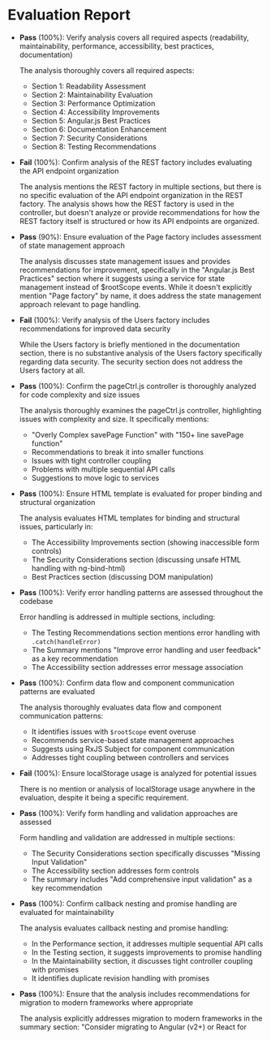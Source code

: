 # Evaluation Report

- **Pass** (100%): Verify analysis covers all required aspects (readability, maintainability, performance, accessibility, best practices, documentation)
  
  The analysis thoroughly covers all required aspects:
  - Section 1: Readability Assessment
  - Section 2: Maintainability Evaluation
  - Section 3: Performance Optimization
  - Section 4: Accessibility Improvements
  - Section 5: Angular.js Best Practices
  - Section 6: Documentation Enhancement
  - Section 7: Security Considerations
  - Section 8: Testing Recommendations

- **Fail** (100%): Confirm analysis of the REST factory includes evaluating the API endpoint organization
  
  The analysis mentions the REST factory in multiple sections, but there is no specific evaluation of the API endpoint organization in the REST factory. The analysis shows how the REST factory is used in the controller, but doesn't analyze or provide recommendations for how the REST factory itself is structured or how its API endpoints are organized.

- **Pass** (90%): Ensure evaluation of the Page factory includes assessment of state management approach
  
  The analysis discusses state management issues and provides recommendations for improvement, specifically in the "Angular.js Best Practices" section where it suggests using a service for state management instead of $rootScope events. While it doesn't explicitly mention "Page factory" by name, it does address the state management approach relevant to page handling.

- **Fail** (100%): Verify analysis of the Users factory includes recommendations for improved data security
  
  While the Users factory is briefly mentioned in the documentation section, there is no substantive analysis of the Users factory specifically regarding data security. The security section does not address the Users factory at all.

- **Pass** (100%): Confirm the pageCtrl.js controller is thoroughly analyzed for code complexity and size issues
  
  The analysis thoroughly examines the pageCtrl.js controller, highlighting issues with complexity and size. It specifically mentions:
  - "Overly Complex savePage Function" with "150+ line savePage function"
  - Recommendations to break it into smaller functions
  - Issues with tight controller coupling
  - Problems with multiple sequential API calls
  - Suggestions to move logic to services

- **Pass** (100%): Ensure HTML template is evaluated for proper binding and structural organization
  
  The analysis evaluates HTML templates for binding and structural issues, particularly in:
  - The Accessibility Improvements section (showing inaccessible form controls)
  - The Security Considerations section (discussing unsafe HTML handling with ng-bind-html)
  - Best Practices section (discussing DOM manipulation)

- **Pass** (100%): Verify error handling patterns are assessed throughout the codebase
  
  Error handling is addressed in multiple sections, including:
  - The Testing Recommendations section mentions error handling with `.catch(handleError)`
  - The Summary mentions "Improve error handling and user feedback" as a key recommendation
  - The Accessibility section addresses error message association

- **Pass** (100%): Confirm data flow and component communication patterns are evaluated
  
  The analysis thoroughly evaluates data flow and component communication patterns:
  - It identifies issues with `$rootScope` event overuse
  - Recommends service-based state management approaches
  - Suggests using RxJS Subject for component communication
  - Addresses tight coupling between controllers and services

- **Fail** (100%): Ensure localStorage usage is analyzed for potential issues
  
  There is no mention or analysis of localStorage usage anywhere in the evaluation, despite it being a specific requirement.

- **Pass** (100%): Verify form handling and validation approaches are assessed
  
  Form handling and validation are addressed in multiple sections:
  - The Security Considerations section specifically discusses "Missing Input Validation"
  - The Accessibility section addresses form controls
  - The summary includes "Add comprehensive input validation" as a key recommendation

- **Pass** (100%): Confirm callback nesting and promise handling are evaluated for maintainability
  
  The analysis evaluates callback nesting and promise handling:
  - In the Performance section, it addresses multiple sequential API calls
  - In the Testing section, it suggests improvements to promise handling
  - In the Maintainability section, it discusses tight controller coupling with promises
  - It identifies duplicate revision handling with promises

- **Pass** (100%): Ensure that the analysis includes recommendations for migration to modern frameworks where appropriate
  
  The analysis explicitly addresses migration to modern frameworks in the summary section:
  "Consider migrating to Angular (v2+) or React for